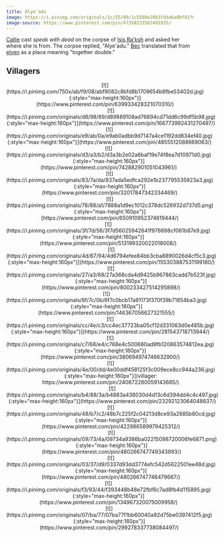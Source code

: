 ```yaml
---
title: Alye'adu
image: https://i.pinimg.com/originals/1c/55/00/1c5500e20b3fdda6a0bf81f68ff68547.jpg
image-source: https://www.pinterest.com/pin/47358233562491935/
---
```


[Callie](../dossiers/callie) cast *speak with dead* on the corpse of [Isis Ra'ksh](../dossiers/isis-raksh) and asked her where she is from. The corpse replied, "Alye'adu." [Bec](../dossiers/bec) translated that from [elven](../creatures/elves) as a place meaning "together double."

## Villagers

<div style="display: inline-block; text-align: center" markdown=1>
[![](https://i.pinimg.com/750x/ab/f9/08/abf9082c8bfd8b1709654b8fbe53402d.jpg){:style="max-height:160px"}](https://www.pinterest.com/pin/639933428321070310/)
</div>

<div style="display: inline-block; text-align: center" markdown=1>
[![](https://i.pinimg.com/originals/d8/98/89/d89889108ad76894cd71dd6c99df5b98.jpg){:style="max-height:160px"}](https://www.pinterest.com/pin/166773992431270497/)
</div>

<!--
<div style="display: inline-block; text-align: center" markdown=1>
[![](https://i.pinimg.com/originals/1e/8e/1e/1e8e1e3f9eee13742a83ab65d6107b5a.jpg){:style="max-height:160px"}](https://www.pinterest.com/pin/166773992431270497/)
</div>
-->

<div style="display: inline-block; text-align: center" markdown=1>
[![](https://i.pinimg.com/originals/e9/ab/0a/e9ab0adbb9d7147a4ce1192dd834ef40.jpg){:style="max-height:160px"}](https://www.pinterest.com/pin/4855512088669063/)
</div>

<div style="display: inline-block; text-align: center" markdown=1>
[![](https://i.pinimg.com/originals/d3/a3/b2/d3a3b2e02a6baf19e74f8ea7d10971d0.jpg){:style="max-height:160px"}](https://www.pinterest.com/pin/742882901051043961/)
</div>

<div style="display: inline-block; text-align: center" markdown=1>
[![](https://i.pinimg.com/originals/83/7a/da/837ada5edfca292e1b237795535923a3.jpg){:style="max-height:160px"}](https://www.pinterest.com/pin/32017847342334469/)
</div>

<div style="display: inline-block; text-align: center" markdown=1>
[![](https://i.pinimg.com/originals/78/88/a1/7888a1d9ec1012c378dc526932d737d5.png){:style="max-height:160px"}](https://www.pinterest.com/pin/650910952374619444/)
</div>

<div style="display: inline-block; text-align: center" markdown=1>
[![](https://i.pinimg.com/originals/3f/7d/56/3f7d56025942641f978698cf061b87e9.jpg){:style="max-height:160px"}](https://www.pinterest.com/pin/513199320022018008/)
</div>

<div style="display: inline-block; text-align: center" markdown=1>
[![](https://i.pinimg.com/originals/4d/67/94/4d6794efee84bb3cba8890026d4cf5c3.jpg){:style="max-height:160px"}](https://www.pinterest.com/pin/155303887531199180/)
</div>

<div style="display: inline-block; text-align: center" markdown=1>
[![](https://i.pinimg.com/originals/27/a3/68/27a368cda4d9425b967863cadd7b523f.jpg){:style="max-height:160px"}](https://www.pinterest.com/pin/800233427514295898/)
</div>

<div style="display: inline-block; text-align: center" markdown=1>
[![](https://i.pinimg.com/originals/6f/7c/0b/6f7c0bcb17a91173f370f39b71854ba3.jpg){:style="max-height:160px"}](https://www.pinterest.com/pin/146367056627321555/)
</div>

<div style="display: inline-block; text-align: center" markdown=1>
[![](https://i.pinimg.com/originals/cc/4e/c3/cc4ec37723ba05cf12d331063d0e485b.jpg){:style="max-height:160px"}](https://www.pinterest.com/pin/281543718713944/)
</div>

<div style="display: inline-block; text-align: center" markdown=1>
[![](https://i.pinimg.com/originals/c7/68/e4/c768e4c500680ad9fb120863574812ea.jpg){:style="max-height:160px"}](https://www.pinterest.com/pin/380694974746632900/)
</div>

<div style="display: inline-block; text-align: center" markdown=1>
[![](https://i.pinimg.com/originals/4e/00/dd/4e00ddf458125f3c009ece8cc944a236.jpg){:style="max-height:160px"}](villager: https://www.pinterest.com/pin/240872280059143685/)
</div>

<div style="display: inline-block; text-align: center" markdown=1>
[![](https://i.pinimg.com/originals/b4/88/3a/b4883a438030d4d13c6d394dd4c4c497.jpg){:style="max-height:160px"}](https://www.pinterest.com/pin/23292123064048837/)
</div>

<div style="display: inline-block; text-align: center" markdown=1>
[![](https://i.pinimg.com/originals/48/b7/c2/48b7c225f2c04213d8ce93a2685b80cd.jpg){:style="max-height:160px"}](https://www.pinterest.com/pin/422986589979425312/)
</div>

<div style="display: inline-block; text-align: center" markdown=1>
[![](https://i.pinimg.com/originals/09/73/4a/09734a9386ba02215098720006fe6871.png){:style="max-height:160px"}](https://www.pinterest.com/pin/480266747749343893/)
</div>

<div style="display: inline-block; text-align: center" markdown=1>
[![](https://i.pinimg.com/originals/03/37/d9/0337d93dd3774efc542d5622501ee48d.jpg){:style="max-height:160px"}](https://www.pinterest.com/pin/480266747746479667/)
</div>

<div style="display: inline-block; text-align: center" markdown=1>
[![](https://i.pinimg.com/originals/f3/93/44/f393448b48e72fbf6c7ad8fb4d115895.jpg){:style="max-height:160px"}](https://www.pinterest.com/pin/134967320075009958/)
</div>

<div style="display: inline-block; text-align: center" markdown=1>
[![](https://i.pinimg.com/originals/07/ba/77/07ba77f1bb60040a92d75be0397412f5.jpg){:style="max-height:160px"}](https://www.pinterest.com/pin/299278337738084497/)
</div>
